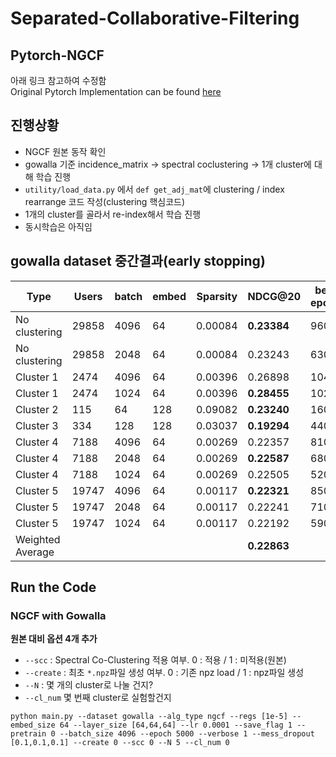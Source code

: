 # Separated-Collaborative-Filtering

## Pytorch-NGCF
아래 링크 참고하여 수정함    
Original Pytorch  Implementation can be found [here](https://github.com/liu-jc/PyTorch_NGCF)

## 진행상황
- NGCF 원본 동작 확인
- gowalla 기준 incidence_matrix -> spectral coclustering -> 1개 cluster에 대해 학습 진행
- ```utility/load_data.py``` 에서 ```def get_adj_mat```에 clustering / index rearrange 코드 작성(clustering 핵심코드)
- 1개의 cluster를 골라서 re-index해서 학습 진행
- 동시학습은 아직임
## gowalla dataset 중간결과(early stopping)

|Type|Users|batch|embed|Sparsity|NDCG@20|best epoch|
|------|---|---|---|---|---|---|
|No clustering|29858|4096|64|0.00084|**0.23384**|960|
|No clustering|29858|2048|64|0.00084|0.23243|630|
|Cluster 1|2474|4096|64|0.00396|0.26898|1040|
|Cluster 1|2474|1024|64|0.00396|**0.28455**|1020|
|Cluster 2|115|64|128|0.09082|**0.23240**|160|
|Cluster 3|334|128|128|0.03037|**0.19294**|440|
|Cluster 4|7188|4096|64|0.00269|0.22357|810|
|Cluster 4|7188|2048|64|0.00269|**0.22587**|680|
|Cluster 4|7188|1024|64|0.00269|0.22505|520|
|Cluster 5|19747|4096|64|0.00117|**0.22321**|850|
|Cluster 5|19747|2048|64|0.00117|0.22241|710|
|Cluster 5|19747|1024|64|0.00117|0.22192|590|
|Weighted Average|||||**0.22863**||

## Run the Code
### NGCF with Gowalla

**원본 대비 옵션 4개 추가** 
- ```--scc``` : Spectral Co-Clustering 적용 여부. 0 : 적용 / 1 : 미적용(원본)
- ```--create``` : 최초 ```*.npz```파일 생성 여부. 0 : 기존 npz load / 1 : npz파일 생성    
- ```--N``` : 몇 개의 cluster로 나눌 건지?
- ```--cl_num``` 몇 번째 cluster로 실험할건지

```
python main.py --dataset gowalla --alg_type ngcf --regs [1e-5] --embed_size 64 --layer_size [64,64,64] --lr 0.0001 --save_flag 1 --pretrain 0 --batch_size 4096 --epoch 5000 --verbose 1 --mess_dropout [0.1,0.1,0.1] --create 0 --scc 0 --N 5 --cl_num 0

```
